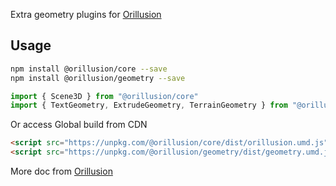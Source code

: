 Extra geometry plugins for [Orillusion](https://www.orillusion.com)

## Usage
```bash
npm install @orillusion/core --save
npm install @orillusion/geometry --save
```
```ts
import { Scene3D } from "@orillusion/core"
import { TextGeometry, ExtrudeGeometry, TerrainGeometry } from "@orillusion/geometry"
```

Or access Global build from CDN
```html
<script src="https://unpkg.com/@orillusion/core/dist/orillusion.umd.js"></script>
<script src="https://unpkg.com/@orillusion/geometry/dist/geometry.umd.js"></script>
```

More doc from [Orillusion](https://www.orillusion.com/guide/graphics/mesh.html)